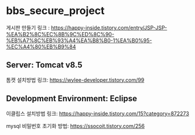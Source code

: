 # bbs_secure_project
게시판 만들기 링크 : https://happy-inside.tistory.com/entry/JSP-JSP-%EA%B2%8C%EC%8B%9C%ED%8C%90-%EB%A7%8C%EB%93%A4%EA%B8%B0-1%EA%B0%95-%EC%A4%80%EB%B9%84
## Server: Tomcat v8.5
톰캣 설치방법 링크: https://wylee-developer.tistory.com/99
## Development Environment: Eclipse
이클립스 설치방법 링크: https://happy-inside.tistory.com/15?category=872273

mysql 비밀번호 초기화 방법: https://ssocoit.tistory.com/256
